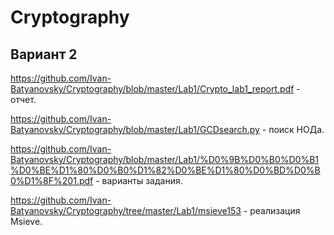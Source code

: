 # Cryptography

## Вариант 2

https://github.com/Ivan-Batyanovsky/Cryptography/blob/master/Lab1/Crypto_lab1_report.pdf - отчет.

https://github.com/Ivan-Batyanovsky/Cryptography/blob/master/Lab1/GCDsearch.py - поиск НОДа.

https://github.com/Ivan-Batyanovsky/Cryptography/blob/master/Lab1/%D0%9B%D0%B0%D0%B1%D0%BE%D1%80%D0%B0%D1%82%D0%BE%D1%80%D0%BD%D0%B0%D1%8F%201.pdf - варианты задания.

https://github.com/Ivan-Batyanovsky/Cryptography/tree/master/Lab1/msieve153 - реализация Msieve.

